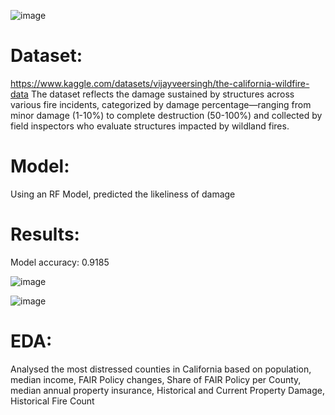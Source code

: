![image](https://github.com/user-attachments/assets/68edc040-370d-4fd3-9feb-2c990808e6a9)


# Dataset:
https://www.kaggle.com/datasets/vijayveersingh/the-california-wildfire-data
The dataset reflects the damage sustained by structures across various fire incidents, categorized by damage percentage—ranging from minor damage (1-10%) to complete destruction (50-100%) and collected by field inspectors who evaluate structures impacted by wildland fires.

# Model:
Using an RF Model, predicted the likeliness of damage

# Results:
Model accuracy: 0.9185

![image](https://github.com/user-attachments/assets/32c5594a-e659-409f-a1e1-2d542ccddda1)


![image](https://github.com/user-attachments/assets/144c624b-2f45-432a-9801-e7da6860b738)

# EDA:
Analysed the most distressed counties in California based on population, median income, FAIR Policy changes, Share of FAIR Policy per County, median annual property insurance, Historical and Current Property Damage, Historical Fire Count
